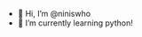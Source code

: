 - 👋 Hi, I’m @niniswho
- 🌱 I’m currently learning python!

<!---
niniswho/niniswho is a ✨ special ✨ repository because its `README.md` (this file) appears on your GitHub profile.
You can click the Preview link to take a look at your changes.
--->
